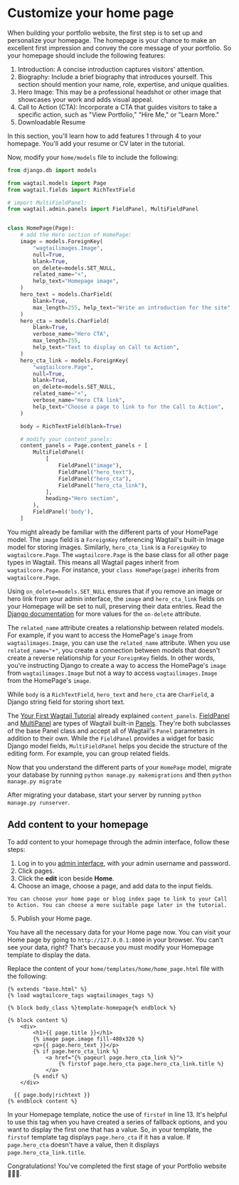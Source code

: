 # Customize your home page

When building your portfolio website, the first step is to set up and personalize your homepage. The homepage is your chance to make an excellent first impression and convey the core message of your portfolio. So your homepage should include the following features:

1. Introduction: A concise introduction captures visitors' attention.
2. Biography: Include a brief biography that introduces yourself. This section should mention your name, role, expertise, and unique qualities.
3. Hero Image: This may be a professional headshot or other image that showcases your work and adds visual appeal.
4. Call to Action (CTA): Incorporate a CTA that guides visitors to take a specific action, such as "View Portfolio," "Hire Me," or "Learn More."
5. Downloadable Resume

In this section, you'll learn how to add features 1 through 4 to your homepage. You'll add your resume or CV later in the tutorial.

Now, modify your `home/models` file to include the following:

```python
from django.db import models

from wagtail.models import Page
from wagtail.fields import RichTextField

# import MultiFieldPanel:
from wagtail.admin.panels import FieldPanel, MultiFieldPanel


class HomePage(Page):
    # add the Hero section of HomePage:
    image = models.ForeignKey(
        "wagtailimages.Image",
        null=True,
        blank=True,
        on_delete=models.SET_NULL,
        related_name="+",
        help_text="Homepage image",
    )
    hero_text = models.CharField(
        blank=True,
        max_length=255, help_text="Write an introduction for the site"
    )
    hero_cta = models.CharField(
        blank=True,
        verbose_name="Hero CTA",
        max_length=255,
        help_text="Text to display on Call to Action",
    )
    hero_cta_link = models.ForeignKey(
        "wagtailcore.Page",
        null=True,
        blank=True,
        on_delete=models.SET_NULL,
        related_name="+",
        verbose_name="Hero CTA link",
        help_text="Choose a page to link to for the Call to Action",
    )

    body = RichTextField(blank=True)

    # modify your content_panels:
    content_panels = Page.content_panels + [
        MultiFieldPanel(
            [
                FieldPanel("image"),
                FieldPanel("hero_text"),
                FieldPanel("hero_cta"),
                FieldPanel("hero_cta_link"),
            ],
            heading="Hero section",
        ),
        FieldPanel('body'),
    ]
```

You might already be familiar with the different parts of your HomePage model. The `image` field is a `ForeignKey` referencing Wagtail's built-in Image model for storing images. Similarly, `hero_cta_link` is a `ForeignKey` to `wagtailcore.Page`. The `wagtailcore.Page` is the base class for all other page types in Wagtail. This means all Wagtail pages inherit from `wagtailcore.Page`. For instance, your `class HomePage(page)` inherits from `wagtailcore.Page`.

Using `on_delete=models.SET_NULL` ensures that if you remove an image or hero link from your admin interface, the `image` and `hero_cta_link` fields on your Homepage will be set to null, preserving their data entries. Read the [Django documentation](https://docs.djangoproject.com/en/4.2/ref/models/fields/#django.db.models.ForeignKey.on_delete) for more values for the `on-delete` attribute. 

The `related_name` attribute creates a relationship between related models. For example, if you want to access the HomePage's `image` from `wagtailimages.Image`, you can use the `related_name` attribute. When you use `related_name="+"`, you create a connection between models that doesn't create a reverse relationship for your `ForeignKey` fields. In other words, you're instructing Django to create a way to access the HomePage's `image` from `wagtailimages.Image` but not a way to access `wagtailimages.Image` from the HomePage's `image`. 

While `body` is a `RichTextField`, `hero_text` and `hero_cta` are `CharField`, a Django string field for storing short text.

The [Your First Wagtail Tutorial]() already explained `content_panels`. [FieldPanel](https://docs.wagtail.org/en/stable/reference/pages/panels.html#fieldpanel) and [MultiPanel](https://docs.wagtail.org/en/stable/reference/pages/panels.html#multifieldpanel) are types of Wagtail built-in [Panels](https://docs.wagtail.org/en/stable/reference/pages/panels.html#panel-types). They're both subclasses of the base Panel class and accept all of Wagtail's `Panel` parameters in addition to their own. While the `FieldPanel` provides a widget for basic Django model fields, `MultiFieldPanel` helps you decide the structure of the editing form. For example, you can group related fields.

Now that you understand the different parts of your `HomePage` model, migrate your database by running `python manage.py makemigrations` and
then `python manage.py migrate`

After migrating your database, start your server by running
`python manage.py runserver`.

## Add content to your homepage

To add content to your homepage through the admin interface, follow these steps:

1. Log in to you [admin interface](http://127.0.0.1:8000/admin/), with your admin username and password.
2. Click pages.
3. Click the **edit** icon beside **Home**.
4. Choose an image, choose a page, and add data to the input fields.

```Note
You can choose your home page or blog index page to link to your Call to Action. You can choose a more suitable page later in the tutorial.
```

5. Publish your Home page.

You have all the necessary data for your Home page now. You can visit your Home page by going to `http://127.0.0.1:8000` in your browser. You can't see your data, right? That’s because you must modify your Homepage template to display the data.

Replace the content of your `home/templates/home/home_page.html` file with the following:

```html+django
{% extends "base.html" %}
{% load wagtailcore_tags wagtailimages_tags %}

{% block body_class %}template-homepage{% endblock %}

{% block content %}
    <div>
        <h1>{{ page.title }}</h1>
        {% image page.image fill-480x320 %}
        <p>{{ page.hero_text }}</p>
        {% if page.hero_cta_link %}
            <a href="{% pageurl page.hero_cta_link %}">
                {% firstof page.hero_cta page.hero_cta_link.title %}
            </a>
        {% endif %}
    </div>

  {{ page.body|richtext }}
{% endblock content %}
```

In your Homepage template, notice the use of `firstof` in line 13. It's helpful to use this tag when you have created a series of fallback options, and you want to display the first one that has a value. So, in your template, the `firstof` template tag displays `page.hero_cta` if it has a value. If `page.hero_cta` doesn't have a value, then it displays `page.hero_cta_link.title`.

Congratulations! You've completed the first stage of your Portfolio website 🎉🎉🎉.

<!-- 
Ask Thibaud if the Resume page is downloadable.
-->
